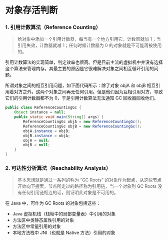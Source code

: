 # 对象存活判断

### 1. 引用计数算法（Reference Counting）

> 给对象中添加一个引用计数器，每当有一个地方引用它，计数器就加 1；当引用失效，计数器就减 1；任何时候计数器为 0 的对象就是不可能再被使用的。

引用计数算法的实现简单，判定效率也很高。但是目前主流的虚拟机中并没有选择这个算法来管理内存，其最主要的原因是它很难解决对象之间相互循环引用的问题。

所谓对象之间的相互引用问题，如下面代码所示：除了对象 objA 和 objB 相互引用着对方之外，这两个对象之间再无任何引用。但是他们因为互相引用对方，导致它们的引用计数器都不为 0，于是引用计数算法无法通知 GC 回收器回收他们。

```java
public class ReferenceCountingGc {
    Object instance = null;
	public static void main(String[] args) {
		ReferenceCountingGc objA = new ReferenceCountingGc();
		ReferenceCountingGc objB = new ReferenceCountingGc();
		objA.instance = objB;
		objB.instance = objA;
		objA = null;
		objB = null;
	}
}
```

### 2. 可达性分析算法（Reachability Analysis）

> 基本思想就是通过一系列的称为 “GC Roots” 的对象作为起点，从这些节点开始向下搜索，节点所走过的路径称为引用链，当一个对象到 GC Roots 没有任何引用链相连的话，则证明此对象是不可用的。


在 Java 中，可作为 GC Roots 的对象包括这些：

   - Java 虚拟机栈（栈帧中的局部变量表）中引用的对象
   - 方法区中类静态属性引用的对象
   - 方法区中常量引用的对象
   - 本地方法栈中 JNI（也就是 Native 方法）引用的对象
